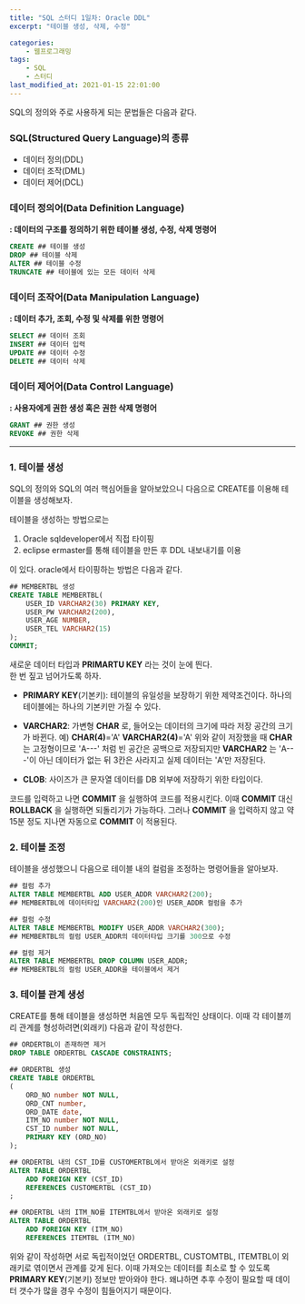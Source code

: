 ```yaml
---
title: "SQL 스터디 1일차: Oracle DDL"
excerpt: "테이블 생성, 삭제, 수정"

categories:
    - 웹프로그래밍
tags:
    - SQL
    - 스터디
last_modified_at: 2021-01-15 22:01:00
---
```


SQL의 정의와 주로 사용하게 되는 문법들은 다음과 같다.  

### SQL(Structured Query Language)의 종류
* 데이터 정의(DDL)  
* 데이터 조작(DML)  
* 데이터 제어(DCL)  


### 데이터 정의어(Data Definition Language)
__: 데이터의 구조를 정의하기 위한 테이블 생성, 수정, 삭제 명령어__

```sql
CREATE ## 테이블 생성
DROP ## 테이블 삭제
ALTER ## 테이블 수정
TRUNCATE ## 테이블에 있는 모든 데이터 삭제
```

### 데이터 조작어(Data Manipulation Language)  
__: 데이터 추가, 조회,  수정 및 삭제를 위한 명령어__  

```sql
SELECT ## 데이터 조회
INSERT ## 데이터 입력
UPDATE ## 데이터 수정
DELETE ## 데이터 삭제
```

### 데이터 제어어(Data Control Language) 
__: 사용자에게 권한 생성 혹은 권한 삭제 명령어__

```sql
GRANT ## 권한 생성
REVOKE ## 권한 삭제
```

---

### 1. 테이블 생성

SQL의 정의와 SQL의 여러 핵심어들을 알아보았으니 다음으로 CREATE를 이용해 테이블을 생성해보자.  
  
테이블을 생성하는 방법으로는  

1. Oracle sqldeveloper에서 직접 타이핑 
2. eclipse ermaster를 통해 테이블을 만든 후 DDL 내보내기를 이용  

이 있다. oracle에서 타이핑하는 방법은 다음과 같다.

```sql
## MEMBERTBL 생성
CREATE TABLE MEMBERTBL(
    USER_ID VARCHAR2(30) PRIMARY KEY,
    USER_PW VARCHAR2(200),
    USER_AGE NUMBER,
    USER_TEL VARCHAR2(15)
);
COMMIT;
```

새로운 데이터 타입과 __PRIMARTU KEY__ 라는 것이 눈에 띈다.  
한 번 짚고 넘어가도록 하자.

* __PRIMARY KEY__(기본키): 테이블의 유일성을 보장하기 위한 제약조건이다. 하나의 테이블에는 하나의 기본키만 가질 수 있다.  
  
* __VARCHAR2__: 가변형 __CHAR__ 로, 들어오는 데이터의 크기에 따라 저장 공간의 크기가 바뀐다.
예) 
__CHAR(4)__='A'
__VARCHAR2(4)__='A'
위와 같이 저장했을 때 __CHAR__ 는 고정형이므로 'A---' 처럼 빈 공간은 공백으로 저장되지만 __VARCHAR2__ 는 'A---'이 아닌 데이터가 없는 뒤 3칸은 사라지고 실제 데이터는 'A'만 저장된다.  
  
* __CLOB__: 사이즈가 큰 문자열 데이터를 DB 외부에 저장하기 위한 타입이다.  

코드를 입력하고 나면 __COMMIT__ 을 실행하여 코드를 적용시킨다. 이때 __COMMIT__ 대신 __ROLLBACK__ 을 실행하면 되돌리기가 가능하다. 그러나 __COMMIT__ 을 입력하지 않고 약 15분 정도 지나면 자동으로 __COMMIT__ 이 적용된다.  
  

### 2. 테이블 조정

테이블을 생성했으니 다음으로 테이블 내의 컬럼을 조정하는 명령어들을 알아보자.

```sql
## 컬럼 추가
ALTER TABLE MEMBERTBL ADD USER_ADDR VARCHAR2(200);
## MEMBERTBL에 데이터타입 VARCHAR2(200)인 USER_ADDR 컬럼을 추가

## 컬럼 수정
ALTER TABLE MEMBERTBL MODIFY USER_ADDR VARCHAR2(300);
## MEMBERTBL의 컬럼 USER_ADDR의 데이터타입 크기를 300으로 수정

## 컬럼 제거
ALTER TABLE MEMBERTBL DROP COLUMN USER_ADDR;
## MEMBERTBL의 컬럼 USER_ADDR을 테이블에서 제거
```

### 3. 테이블 관계 생성

CREATE를 통해 테이블을 생성하면 처음엔 모두 독립적인 상태이다. 이때 각 테이블끼리 관계를 형성하려면(외래키) 다음과 같이 작성한다.

```sql
## ORDERTBL이 존재하면 제거
DROP TABLE ORDERTBL CASCADE CONSTRAINTS;

## ORDERTBL 생성
CREATE TABLE ORDERTBL
(
	ORD_NO number NOT NULL,
	ORD_CNT number,
	ORD_DATE date,
	ITM_NO number NOT NULL,
	CST_ID number NOT NULL,
	PRIMARY KEY (ORD_NO)
);

## ORDERTBL 내의 CST_ID를 CUSTOMERTBL에서 받아온 외래키로 설정
ALTER TABLE ORDERTBL
	ADD FOREIGN KEY (CST_ID)
	REFERENCES CUSTOMERTBL (CST_ID)
;

## ORDERTBL 내의 ITM_NO를 ITEMTBL에서 받아온 외래키로 설정
ALTER TABLE ORDERTBL
	ADD FOREIGN KEY (ITM_NO)
	REFERENCES ITEMTBL (ITM_NO)
```

위와 같이 작성하면 서로 독립적이었던 ORDERTBL, CUSTOMTBL, ITEMTBL이 외래키로 엮이면서 관계를 갖게 된다. 이때 가져오는 데이터를 최소로 할 수 있도록 __PRIMARY KEY__(기본키) 정보만 받아와야 한다. 왜냐하면 추후 수정이 필요할 때 데이터 갯수가 많을 경우 수정이 힘들어지기 때문이다.

